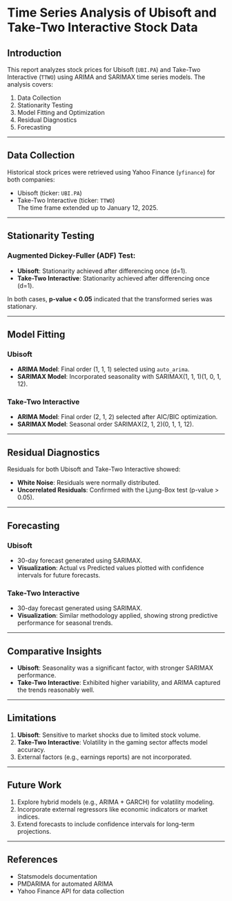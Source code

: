 # Time Series Analysis of Ubisoft and Take-Two Interactive Stock Data

## Introduction
This report analyzes stock prices for Ubisoft (`UBI.PA`) and Take-Two Interactive (`TTWO`) using ARIMA and SARIMAX time series models. The analysis covers:

1. Data Collection
2. Stationarity Testing
3. Model Fitting and Optimization
4. Residual Diagnostics
5. Forecasting

---

## Data Collection
Historical stock prices were retrieved using Yahoo Finance (`yfinance`) for both companies:
- Ubisoft (ticker: `UBI.PA`)
- Take-Two Interactive (ticker: `TTWO`)  
The time frame extended up to January 12, 2025.

---

## Stationarity Testing
### Augmented Dickey-Fuller (ADF) Test:
- **Ubisoft**: Stationarity achieved after differencing once (d=1).  
- **Take-Two Interactive**: Stationarity achieved after differencing once (d=1).  

In both cases, **p-value < 0.05** indicated that the transformed series was stationary.

---

## Model Fitting
### Ubisoft
- **ARIMA Model**: Final order (1, 1, 1) selected using `auto_arima`.
- **SARIMAX Model**: Incorporated seasonality with SARIMAX(1, 1, 1)(1, 0, 1, 12).

### Take-Two Interactive
- **ARIMA Model**: Final order (2, 1, 2) selected after AIC/BIC optimization.
- **SARIMAX Model**: Seasonal order SARIMAX(2, 1, 2)(0, 1, 1, 12).

---

## Residual Diagnostics
Residuals for both Ubisoft and Take-Two Interactive showed:
- **White Noise**: Residuals were normally distributed.
- **Uncorrelated Residuals**: Confirmed with the Ljung-Box test (p-value > 0.05).

---

## Forecasting
### Ubisoft
- 30-day forecast generated using SARIMAX.
- **Visualization**: Actual vs Predicted values plotted with confidence intervals for future forecasts.

### Take-Two Interactive
- 30-day forecast generated using SARIMAX.
- **Visualization**: Similar methodology applied, showing strong predictive performance for seasonal trends.

---

## Comparative Insights
- **Ubisoft**: Seasonality was a significant factor, with stronger SARIMAX performance.
- **Take-Two Interactive**: Exhibited higher variability, and ARIMA captured the trends reasonably well.

---

## Limitations
1. **Ubisoft**: Sensitive to market shocks due to limited stock volume.
2. **Take-Two Interactive**: Volatility in the gaming sector affects model accuracy.
3. External factors (e.g., earnings reports) are not incorporated.

---

## Future Work
1. Explore hybrid models (e.g., ARIMA + GARCH) for volatility modeling.
2. Incorporate external regressors like economic indicators or market indices.
3. Extend forecasts to include confidence intervals for long-term projections.

---

## References
- Statsmodels documentation
- PMDARIMA for automated ARIMA
- Yahoo Finance API for data collection
